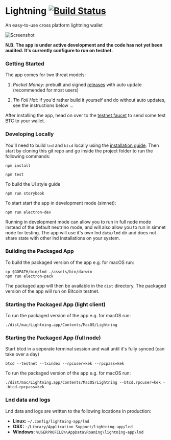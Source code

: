 Lightning [![Build Status](https://travis-ci.org/lightninglabs/lightning-app.svg?branch=master)](https://travis-ci.org/lightninglabs/lightning-app)
==========

An easy-to-use cross platform lightning wallet

![Screenshot](https://github.com/lightninglabs/lightning-app/blob/5f2620d1e99ed1372985fec2063066236e4c16d9/assets/screenshot.png)

**N.B. The app is under active development and the code has not yet been audited. It's currently configure to run on testnet.**

### Getting Started

The app comes for two threat models:

1. *Pocket Money:* prebuilt and signed [releases](https://github.com/lightninglabs/lightning-app/releases) with auto update (recommended for most users)

2. *Tin Foil Hat:* if you'd rather build it yourself and do without auto updates, see the instructions below ...

After installing the app, head on over to the [testnet faucet](https://testnet.coinfaucet.eu/en/) to send some test BTC to your wallet.

### Developing Locally

You'll need to build `lnd` and `btcd` locally using the [installation guide](http://dev.lightning.community/guides/installation/). Then start by cloning this git repo and go inside the project folder to run the following commands:
```
npm install

npm test
```

To build the UI style guide
```
npm run storybook
```

To start start the app in development mode (simnet):
```
npm run electron-dev
```

Running in development mode can allow you to run in full node mode instead of the default neutrino mode, and will also allow you to run in simnet node for testing. The app will use it's own lnd `data/lnd` dir and does not share state with other lnd installations on your system.

### Building the Packaged App

To build the packaged version of the app e.g. for macOS run:
```
cp $GOPATH/bin/lnd ./assets/bin/darwin
npm run electron-pack
```

The packaged app will then be available in the `dist` directory. The packaged version of the app will run on Bitcoin testnet.

### Starting the Packaged App (light client)

To run the packaged version of the app e.g. for macOS run:
```
./dist/mac/Lightning.app/Contents/MacOS/Lightning
```

### Starting the Packaged App (full node)

Start btcd in a seperate terminal session and wait until it's fully synced (can take over a day)
```
btcd --testnet --txindex --rpcuser=kek --rpcpass=kek
```

To run the packaged version of the app e.g. for macOS run:
```
./dist/mac/Lightning.app/Contents/MacOS/Lightning --btcd.rpcuser=kek --btcd.rpcpass=kek
```


### Lnd data and logs
Lnd data and logs are written to the following locations in production:

* **Linux:** `~/.config/lightning-app/lnd`
* **OSX:** `~/Library/Application Support/lightning-app/lnd`
* **Windows:** `%USERPROFILE%\AppData\Roaming\lightning-app\lnd`
